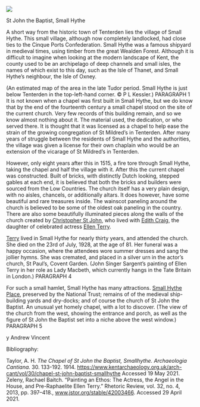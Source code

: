 <a href="https://dev.visual-essays.app"><img src="https://dev-visual-essays.netlify.app/images/ve-button.png"></a>
<param ve-config title="St. John the Baptist, Small Hythe" author="Andrew Vincent" layout="vtl" banner="/images/banners/19c.jpg">

<param ve-entity eid="Qxxx" aliases="xxx">

St John the Baptist, Small Hythe

A short way from the historic town of Tenterden lies the village of Small Hythe.  This small village, although now completely landlocked, had close ties to the Cinque Ports Confederation. Small Hythe was a famous shipyard in medieval times, using timber from the great Wealden Forest. Although it is difficult to imagine when looking at the modern landscape of Kent, the county used to be an archipelago of deep channels and small isles, the names of which exist to this day, such as the Isle of Thanet, and Small Hythe’s neighbour, the Isle of Oxney. 
 
(An estimated map of the area in the late Tudor period. Small Hythe is just below Tenterden in the top-left-hand corner. © P L Kessler.) PARAGRAPH 1
It is not known when a chapel was first built in Small Hythe, but we do know that by the end of the fourteenth century a small chapel stood on the site of the current church. Very few records of this building remain, and so we know almost nothing about it. The material used, the dedication, or who served there. It is thought that it was licensed as a chapel to help ease the strain of the growing congregation of St Mildred’s in Tenterden. After many years of struggle between the residents of Small Hythe and the authorities, the village was given a license for their own chaplain who would be an extension of the vicarage of St Mildred’s in Tenterden. 
<param ve-image url=" https://stor.artstor.org/stor/62da9026-fd94-40de-9f54-ad63696fdc9e" label="The view of the church from the south east. Note the stepped gables and heavy buttressing" attribution="Andrew Vincent">
 
However, only eight years after this in 1515, a fire tore through Small Hythe, taking the chapel and half the village with it. After this the current chapel was constructed. Built of bricks, with distinctly Dutch looking, stepped gables at each end, it is believed that both the bricks and builders were sourced from the Low Countries. The church itself has a very plain design, with no aisles, chancels, or additionally altars. It does however, have some beautiful and rare treasures inside. The wainscot paneling around the church is believed to be some of the oldest oak paneling in the country. There are also some beautifully illuminated pieces along the walls of the church created by [Christopher St John](/20c/20c-st-john-biography), who lived with [Edith Craig](/20c/20c-craig-biography), the daughter of celebrated actress [Ellen Terry](/20c/20c-terry-biography). 
<param ve-image url="https://stor.artstor.org/stor/68c5b8c3-5fec-4cab-893b-5edf940aa5a7" label="The view of the chancel screen and wainscotting from the high altar. Note how plain the carving is from this side of the screen, when viewed from the other side, it is highly decorative" attribution="Andrew Vincent">

[Terry](/20c/20c-terry-biography) lived in Small Hythe for nearly thirty years, and attended the church. She died on the 23rd of July, 1928, at the age of 81. Her funeral was a happy occasion, where the attendees wore summer dresses and sang the jollier hymns. She was cremated, and placed in a silver urn in the actor’s church, St Paul’s, Covent Garden.
 (John Singer Sargent’s painting of Ellen Terry in her role as Lady Macbeth, which currently hangs in the Tate Britain in London.) PARAGRAPH 4

For such a small hamlet, Small Hythe has many attractions. [Small Hythe Place](https://www.nationaltrust.org.uk/smallhythe-place), preserved by the National Trust; remains of of the medieval ship-building yards and dry-docks; and of course the church of St John the Baptist. An unusual yet homely chapel, with a lot to discover. 
 (The view of the church from the west, showing the entrance and porch, as well as the figure of St John the Baptist set into a niche above the west window.) PARAGRAPH 5


y Andrew Vincent

Bibliography:

Taylor, A. H. _The Chapel of St John the Baptist, Smallhythe. Archaeologia Cantiana._ 30. 133-192. 1914. https://www.kentarchaeology.org.uk/arch-cant/vol/30/chapel-st-john-baptist-smallhythe Accessed 19 May 2021.
Zeleny, Rachael Baitch. “Painting an Ethos: The Actress, the Angel in the House, and Pre-Raphaelite Ellen Terry.” Rhetoric Review, vol. 32, no. 4, 2013, pp. 397–418., www.jstor.org/stable/42003466. Accessed 29 April 2021.
